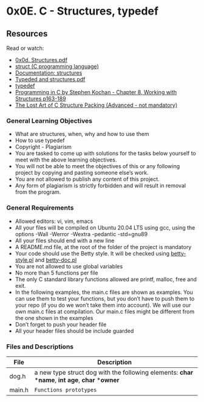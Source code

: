 # 0x0E. C - Structures, typedef

## Resources
Read or watch:

- [0x0d. Structures.pdf](./0x0d-Structures.pdf)
- [struct (C programming language)](https://en.wikipedia.org/wiki/Struct_(C_programming_language)) 
- [Documentation: structures](https://github.com/holbertonschool/Betty/wiki/Documentation:-Data-structures)
- [Typeded and structures.pdf](./0x0d-Typedef-and-structures.pdf)
- [typedef](https://publications.gbdirect.co.uk//c_book/chapter8/typedef.html) 
- [Programming in C by Stephen Kochan - Chapter 8, Working with Structures p163-189](http://www.ru.ac.bd/stat/wp-content/uploads/sites/25/2019/03/107_05_Kochan-Programming-in-C-2004.pdf) 
- [The Lost Art of C Structure Packing (Advanced - not mandatory)](http://www.catb.org/esr/structure-packing/) 


### General Learning Objectives

- What are structures, when, why and how to use them
- How to use typedef
- Copyright - Plagiarism
- You are tasked to come up with solutions for the tasks below yourself to meet with the above learning objectives.
- You will not be able to meet the objectives of this or any following project by copying and pasting someone else’s work.
- You are not allowed to publish any content of this project.
- Any form of plagiarism is strictly forbidden and will result in removal from the program.

### General Requirements

* Allowed editors: vi, vim, emacs
* All your files will be compiled on Ubuntu 20.04 LTS using gcc, using the options -Wall -Werror -Wextra -pedantic -std=gnu89
* All your files should end with a new line
* A README.md file, at the root of the folder of the project is mandatory
* Your code should use the Betty style. It will be checked using [betty-style.pl](https://github.com/holbertonschool/Betty/blob/master/betty-style.pl) and [betty-doc.pl](https://github.com/holbertonschool/Betty/blob/master/betty-doc.pl) 
* You are not allowed to use global variables
* No more than 5 functions per file
* The only C standard library functions allowed are printf, malloc, free and exit.
* In the following examples, the main.c files are shown as examples. You can use them to test your functions, but you don’t have to push them to your repo (if you do we won’t take them into account). We will use our own main.c files at compilation. Our main.c files might be different from the one shown in the examples
* Don’t forget to push your header file
* All your header files should be include guarded

### Files and Descriptions


| File   | Description                                                                                             |
| ------ | ------------------------------------------------------------------------------------------------------- |
| dog.h  | a new type struct dog with the following elements: **char** ***name**, **int age**, **char** ***owner** |
| main.h | `Functions prototypes`                                                                                  |
